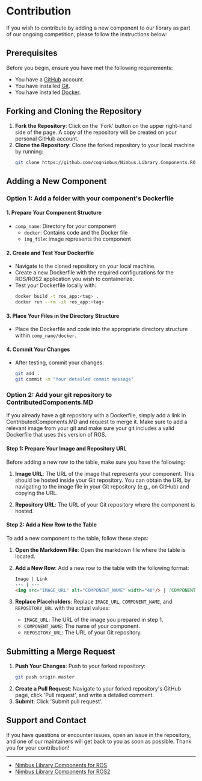 # Contribution
 If you wish to contribute by adding a new component to our library as part of our ongoing competition, please follow the instructions below:

 ## Prerequisites

Before you begin, ensure you have met the following requirements:

- You have a [GitHub](https://github.com) account.
- You have installed [Git](https://git-scm.com/).
- You have installed [Docker](https://www.docker.com/get-started).

## Forking and Cloning the Repository

1. **Fork the Repository**: Click on the 'Fork' button on the upper right-hand side of the page. A copy of the repository will be created on your personal GitHub account.
2. **Clone the Repository**: Clone the forked repository to your local machine by running:
   ```bash
   git clone https://github.com/cognimbus/Nimbus.Library.Components.ROS2.git
   ```

## Adding a New Component

### Option 1: Add a folder with your component's Dockerfile

#### 1. **Prepare Your Component Structure**
   - `comp_name`: Directory for your component
      - `docker`: Contains code and the Docker file
      - `img_file`: image represents the component

#### 2. **Create and Test Your Dockerfile**
   - Navigate to the cloned repository on your local machine.
   - Create a new Dockerfile with the required configurations for the ROS/ROS2 application you wish to containerize.
   - Test your Dockerfile locally with:
     ```bash
     docker build -t ros_app:<tag> .
     docker run --rm -it ros_app:<tag>
     ```

#### 3. **Place Your Files in the Directory Structure**
   - Place the Dockerfile and code into the appropriate directory structure within `comp_name/docker`.

#### 4. **Commit Your Changes**
   - After testing, commit your changes:
     ```bash
     git add .
     git commit -m "Your detailed commit message"
     ```
### Option 2: Add your git repository to ContributedComponents.MD

If you already have a git repository with a Dockerfile, simply add a link in ContributedComponents.MD and request to merge it. Make sure to add a relevant image from your git and make sure your git includes a valid Dockerfile that uses this version of ROS. 

#### Step 1: Prepare Your Image and Repository URL

Before adding a new row to the table, make sure you have the following:

1. **Image URL**: The URL of the image that represents your component. This should be hosted inside your Git repository. You can obtain the URL by navigating to the image file in your Git repository (e.g., on GitHub) and copying the URL.
   
2. **Repository URL**: The URL of your Git repository where the component is hosted.

#### Step 2: Add a New Row to the Table

To add a new component to the table, follow these steps:

1. **Open the Markdown File**: Open the markdown file where the table is located.

2. **Add a New Row**: Add a new row to the table with the following format:

   ```markdown
   Image | Link
   --- | ---
   <img src="IMAGE_URL" alt="COMPONENT_NAME" width="40"/> | [COMPONENT_NAME](REPOSITORY_URL)
   ```

3. **Replace Placeholders**: Replace `IMAGE_URL`, `COMPONENT_NAME`, and `REPOSITORY_URL` with the actual values:
   
   - `IMAGE_URL`: The URL of the image you prepared in step 1.
   - `COMPONENT_NAME`: The name of your component.
   - `REPOSITORY_URL`: The URL of your Git repository.

## Submitting a Merge Request

1. **Push Your Changes**: Push to your forked repository:
   ```bash
   git push origin master
   ```
2. **Create a Pull Request**: Navigate to your forked repository's GitHub page, click 'Pull request', and write a detailed comment.
3. **Submit**: Click 'Submit pull request'.

## Support and Contact

If you have questions or encounter issues, open an issue in the repository, and one of our maintainers will get back to you as soon as possible. Thank you for your contribution!

---

- [Nimbus Library Components for ROS](https://github.com/cognimbus/Nimbus.Library.Components.ROS)
- [Nimbus Library Components for ROS2](https://github.com/cognimbus/Nimbus.Library.Components.ROS2)